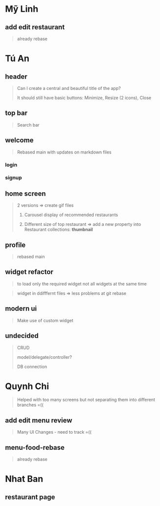 # Mỹ Linh
## add edit restaurant
> already rebase


# Tú An
## header
> Can I create a central and beautiful title of the app?
> 
> It should still have basic buttons: Minimize, Resize (2 icons), Close


## top bar
> Search bar


## welcome
> Rebased main with updates on markdown files
 

### login
### signup

## home screen
> 2 versions => create gif files
> 
> 1. Carousel display of recommended restaurants 
> 
> 2. Different size of top restaurant => add a new property into Restaurant collections: **thumbnail**

## profile
> rebased main

## widget refactor
> to load only the required widget not all widgets at the same time

> widget in ddifffernt files => less problems at git rebase

## modern ui
> Make use of custom widget


## undecided
> CRUD
> 
> model/delegate/controller?
> 
> DB connection
> 

# Quynh Chi

> Helped with too many screens but not separating them into different branches =((

## add edit menu review
> Many UI Changes - need to track =((

## menu-food-rebase
> already rebase

# Nhat Ban
## restaurant page
